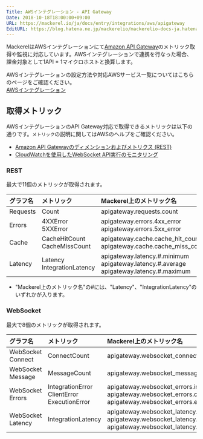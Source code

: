 ```yaml
---
Title: AWSインテグレーション - API Gateway
Date: 2018-10-18T18:00:00+09:00
URL: https://mackerel.io/ja/docs/entry/integrations/aws/apigateway
EditURL: https://blog.hatena.ne.jp/mackerelio/mackerelio-docs-ja.hatenablog.mackerel.io/atom/entry/10257846132664955420
---
```


MackerelはAWSインテグレーションにて<a href="https://aws.amazon.com/jp/api-gateway/" target="_blank">Amazon API Gateway</a>のメトリック取得や監視に対応しています。AWSインテグレーションで連携を行なった場合、課金対象として1API = 1マイクロホストと換算します。

AWSインテグレーションの設定方法や対応AWSサービス一覧についてはこちらのページをご確認ください。<br>
<a href="https://mackerel.io/ja/docs/entry/integrations/aws">AWSインテグレーション</a>

## 取得メトリック
AWSインテグレーションのAPI Gateway対応で取得できるメトリックは以下の通りです。`メトリック`の説明に関してはAWSのヘルプをご確認ください。

- <a href="https://docs.aws.amazon.com/ja_jp/apigateway/latest/developerguide/api-gateway-metrics-and-dimensions.html" target="_blank">Amazon API Gatewayのディメンションおよびメトリクス (REST)</a>
- <a href="https://docs.aws.amazon.com/ja_jp/apigateway/latest/developerguide/apigateway-websocket-api-logging.html" target="_blank">CloudWatchを使用したWebSocket API実行のモニタリング</a>

### REST

最大で11個のメトリックが取得されます。

|グラフ名|メトリック|Mackerel上のメトリック名|単位|Statistics|
|:--|:--|:--|:--|:--|
|Requests|Count|apigateway.requests.count|integer|Sum|
|Errors|4XXError<br>5XXError|apigateway.errors.4xx_error<br>apigateway.errors.5xx_error|integer|Sum|
|Cache|CacheHitCount<br>CacheMissCount|apigateway.cache.cache_hit_count<br>apigateway.cache.cache_miss_count|integer|Sum|
|Latency|Latency<br>IntegrationLatency|apigateway.latency.#.minimum<br>apigateway.latency.#.average<br>apigateway.latency.#.maximum|float|Minimum<br>Average<br>Maximum|

- "Mackerel上のメトリック名"の#には、"Latency"、"IntegrationLatency"のいずれかが入ります。

### WebSocket

最大で8個のメトリックが取得されます。

|グラフ名|メトリック|Mackerel上のメトリック名|単位|Statistics|
|:--|:--|:--|:--|:--|
|WebSocket Connect|ConnectCount|apigateway.websocket_connect.count|integer|Sum|
|WebSocket Message|MessageCount|apigateway.websocket_message.count|integer|Sum|
|WebSocket Errors|IntegrationError<br>ClientError<br>ExecutionError|apigateway.websocket_errors.integration<br>apigateway.websocket_errors.client<br>apigateway.websocket_errors.execution|integer|Sum|
|WebSocket Latency|IntegrationLatency|apigateway.websocket_latency.minimum<br>apigateway.websocket_latency.average<br>apigateway.websocket_latency.maximum|integer|Minimum<br>Average<br>Maximum|
